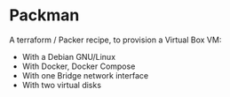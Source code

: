 # Packman

A terraform / Packer recipe, to provision a Virtual Box VM:
* With a Debian GNU/Linux
* With Docker, Docker Compose
* With one Bridge network interface
* With two virtual disks

